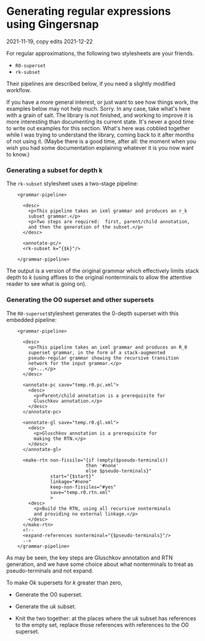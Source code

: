 # Generating regular expressions using Gingersnap

2021-11-19, copy edits 2021-12-22

For regular approximations, the following two stylesheets are your
friends.

* `R0-superset`
* `rk-subset`

Their pipelines are described below, if you need a slightly modified
workflow.

If you have a more general interest, or just want to see how things
work, the examples below may not help much.  Sorry.  In any case, take
what's here with a grain of salt.  The library is not finished, and
working to improve it is more interesting than documenting its current
state.  It's never a good time to write out examples for this section.
What's here was cobbled together while I was trying to understand the
library, coming back to it after months of not using it.  (Maybe there
is a good time, after all: the moment when you wish you had some
documentation explaining whatever it is you now want to know.)


### Generating a subset for depth k

The `rk-subset` stylesheet uses a two-stage pipeline:

````
    <grammar-pipeline>

      <desc>
        <p>This pipeline takes an ixml grammar and produces an r_k
        subset grammar.</p>
        <p>Two steps are required:  first, parent/child annotation,
        and then the generation of the subset.</p>
      </desc>

      <annotate-pc/>
      <rk-subset k="{$k}"/>

    </grammar-pipeline>
````

The output is a version of the original grammar which effectively
limits stack depth to *k* (using affixes to the original nonterminals
to allow the attentive reader to see what is going on).

### Generating the O0 superset and other supersets

The `R0-superset`stylesheet generates the 0-depth superset with this
embedded pipeline:

````
    <grammar-pipeline>

      <desc>
        <p>This pipeline takes an ixml grammar and produces an R_0
        superset grammar, in the form of a stack-augmented
        pseudo-regular grammar showing the recursive transition
        network for the input grammar.</p>
        <p>...</p>
      </desc>

      <annotate-pc save="temp.r0.pc.xml">
        <desc>
          <p>Parent/child annotation is a prerequisite for
          Gluschkov annotation.</p>
        </desc>
      </annotate-pc>

      <annotate-gl save="temp.r0.gl.xml">
        <desc>
          <p>Gluschkov annotation is a prerequisite for
          making the RTN.</p>
        </desc>
      </annotate-gl>

      <make-rtn non-fissile="{if (empty($pseudo-terminals))
                             then '#none'
                             else $pseudo-terminals}"
                start="{$start}"
                linkage="#none"
                keep-non-fissiles="#yes"
                save="temp.r0.rtn.xml"
                >
        <desc>
          <p>Build the RTN, using all recursive nonterminals
          and providing no external linkage.</p>
        </desc>
      </make-rtn>
      <!--
      <expand-references nonterminal="{$pseudo-terminals}"/>      
      -->
    </grammar-pipeline>    
````

As may be seen, the key steps are Gluschkov annotation and RTN
generation, and we have some choice about what nonterminals to treat
as pseudo-terminals and not expand. 

To make O*k* supersets for *k* greater than zero,

* Generate the O0 superset.

* Generate the u*k* subset.

* Knit the two together: at the places where the u*k* subset has
  references to the empty set, replace those references with
  references to the O0 superset.
